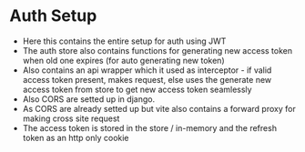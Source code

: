 # Auth Setup
- Here this contains the entire setup for auth using JWT
- The auth store also contains functions for generating new access token when old one expires (for auto generating new token)
- Also contains an api wrapper which it used as interceptor - if valid access token present, makes request, else uses the generate new access token from store to get new access token seamlessly
- Also CORS are setted up in django.
- As CORS are already setted up but vite also contains a forward proxy for making cross site request
- The access token is stored in the store / in-memory and the refresh token as an http only cookie